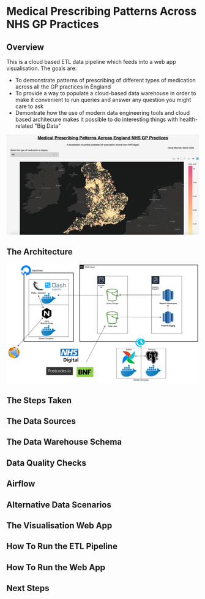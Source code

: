# Medical Prescribing Patterns Across NHS GP Practices

## Overview
This is a cloud based ETL data pipeline which feeds into a web app visualisation. The goals are:
- To demonstrate patterns of prescribing of different types of medication across all the GP practices in England
- To provide a way to populate a cloud-based data warehouse in order to make it convenient to run queries and answer any question you might care to ask
- Demontrate how the use of modern data engineering tools and cloud based architecure makes it possible to do interesting things with health-related "Big Data"

<p align="center"><img src="./resources/map_viz.png" width="600"></p>

## The Architecture

<p align="center"><img src="./resources/architecture.png" width="800"></p>

## The Steps Taken

## The Data Sources

## The Data Warehouse Schema

## Data Quality Checks

## Airflow

## Alternative Data Scenarios

## The Visualisation Web App

## How To Run the ETL Pipeline

## How To Run the Web App

## Next Steps
